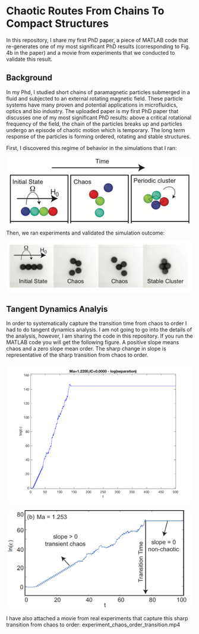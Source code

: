 # Chaotic Routes From Chains To Compact Structures
In this repository, I share my first PhD paper, a piece of MATLAB code that re-generates one of my most significant PhD results (corresponding to Fig. 4b in the paper) and a movie from experiments that we conducted to validate this result.

## Background
In my Phd, I studied short chains of paramagnetic particles submerged in a fluid and subjected to an external rotating magnetic field. These particle systems have many proven and potential applications in microfluidics, optics and bio industry. The uploaded paper is my first PhD paper that discusses one of my most significant PhD results: above a critical rotational frequency of the field, the chain of the particles breaks up and particles undergo an episode of chaotic motion which is temporary. The long term response of the particles is forming ordered, rotating and stable structures. 

First, I discovered this regime of behavior in the simulations that I ran:

![](Figures/simulation.png)

Then, we ran experiments and validated the simulation outcome: 

![](Figures/experiment.png)

## Tangent Dynamics Analyis 
In order to systematically capture the transition time from chaos to order I had to do tangent dynamics analysis. I am not going to go into the details of the analysis, however, I am sharing the code in this repository. If you run the MATLAB code you will get the following figure. A positive slope means chaos and a zero slope mean order. The sharp change in slope is representative of the sharp transition from chaos to order. 

![](Figures/fig4b_regenerated.png)

![](Figures/fig4b.png)

I have also attached a movie from real experiments that capture this sharp transition from chaos to order: experiment_chaos_order_transition.mp4


